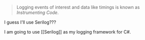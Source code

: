 > Logging events of interest and data like timings is known as *Instrumenting Code*.

I guess I'll use Serilog???

I am going to use [[Serilog]] as my logging framework for C#.